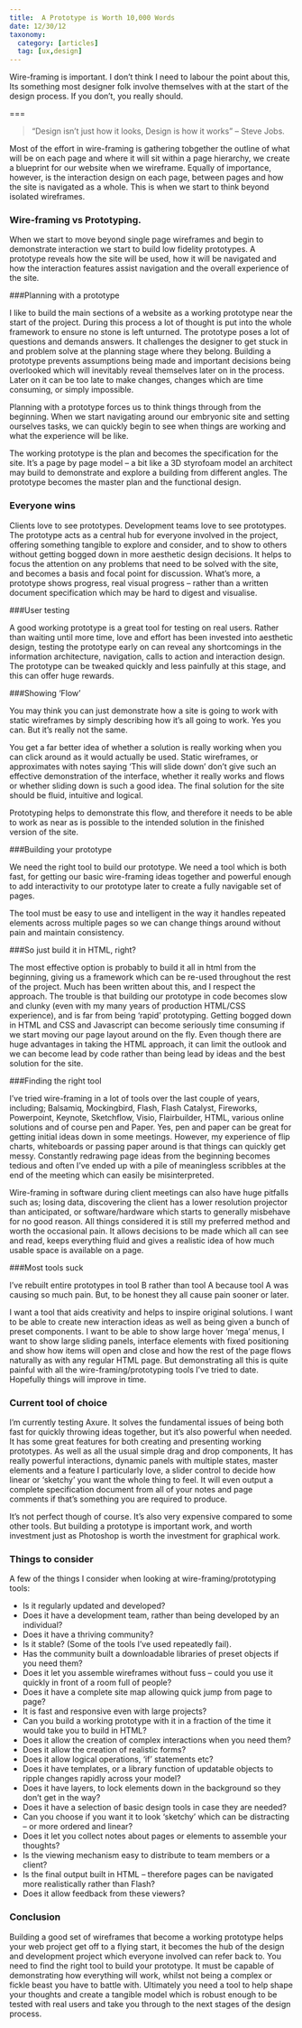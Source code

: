 ```yaml
---
title:  A Prototype is Worth 10,000 Words
date: 12/30/12
taxonomy:
  category: [articles]
  tag: [ux,design]	 
---
```


Wire-framing is important.  I don’t think I need to labour the point about this, Its something most designer folk involve themselves with at the start of the design process.  If you don’t, you really should.

===

> “Design isn’t just how it looks, Design is how it works” – Steve Jobs.

Most of the effort in wire-framing is gathering tobgether the outline of what will be on each page and where it will sit within a page hierarchy, we create a blueprint for our website when we wireframe.  Equally of importance, however, is the interaction design on each page,  between pages and how the site is navigated as a whole.  This is when we start to think beyond isolated wireframes.

### Wire-framing vs Prototyping.

When we start to move beyond single page wireframes and begin to demonstrate interaction we start to build low fidelity prototypes.  A prototype reveals how the site will be used, how it will be navigated and how the interaction features assist navigation and the overall experience of the site.

###Planning with a prototype

I like to build the main sections of a website as a working prototype near the start of the project.  During this process a lot of thought is put into the whole framework to ensure no stone is left unturned.   The  prototype poses a lot of questions and demands answers. It challenges the designer to get stuck in and problem solve at the planning stage where they belong.  Building a prototype prevents assumptions being made and important decisions being overlooked which will inevitably reveal themselves later on in the process.  Later on it can be too late to make changes, changes which are time consuming, or simply impossible.

Planning with a prototype forces us to think things through from the beginning.  When we start navigating around our embryonic site and setting ourselves tasks, we can quickly begin to see when things are working and what the experience will be like.

The working prototype is the plan and becomes the specification for the site.  It’s a page by page model – a bit like a 3D styrofoam model an architect may build to demonstrate and explore a building from different angles.  The prototype becomes the master plan and the functional design.
 
### Everyone wins

Clients love to see prototypes.  Development teams love to see prototypes.  The prototype acts as a central hub for everyone involved in the project, offering something tangible to explore and consider, and to show to others without getting bogged down in more aesthetic design decisions.   It helps to focus the attention on any problems that need to be solved with the site, and becomes a basis and focal point for discussion.  What’s more, a prototype shows progress, real visual progress – rather than a written document specification which may be hard to digest and visualise.

###User testing

A good working prototype is a great tool for testing on real users.  Rather than waiting until more time, love and effort has been invested into aesthetic design,  testing the prototype early on can reveal any shortcomings in the information architecture, navigation, calls to action and interaction design.  The prototype can be tweaked quickly and less painfully at this stage, and this can offer huge rewards.

###Showing ‘Flow’

You may think you can just demonstrate how a site is going to work with static wireframes by simply describing how it’s all going to work.  Yes you can.  But it’s really not the same.

You get a far better idea of whether a solution is really working when you can click around as it would actually be used.  Static wireframes, or approximates with notes saying ‘This will slide down’  don’t give such an effective demonstration of the interface, whether it really works and flows or whether sliding down is such a good idea.  The final solution for the site should be fluid, intuitive and logical.  

Prototyping helps to demonstrate this flow, and therefore it needs to be able to work as near as is possible 
to the intended solution in the finished version of the site.

###Building your prototype

We need the right tool to build our prototype.  We need a tool which is both fast, for getting our basic wire-framing ideas together and powerful enough to add interactivity to our prototype later to create a fully navigable set of pages.

The tool must be easy to use and intelligent in the way it handles repeated elements across multiple pages so we can change things around without pain and maintain consistency.

###So just build it in HTML, right?

The most effective option is probably to build it all in html from the beginning, giving us a framework which can be re-used throughout the rest of the project.  Much has been written about this, and I respect the approach.  The trouble is that building our prototype in code becomes slow and clunky (even with my many years of production HTML/CSS experience), and is far from being ‘rapid’ prototyping.  Getting bogged down in HTML and CSS and Javascript can become seriously time consuming if we start moving our page layout around on the fly.  Even though there are huge advantages in taking the HTML approach, it can limit the outlook and we can become lead by code rather than being lead by ideas and the best solution for the site.

###Finding the right tool

I’ve tried wire-framing in a lot of tools over the last couple of years, including; Balsamiq, Mockingbird, Flash, Flash Catalyst, Fireworks, Powerpoint, Keynote, Sketchflow, Visio, Flairbuilder, HTML, various online solutions and of course pen and Paper.   Yes, pen and paper can be great for getting initial ideas down in some meetings.  However, my experience of flip charts, whiteboards or passing paper around is that things can quickly get messy. Constantly redrawing page ideas from the beginning becomes tedious and often I’ve ended up with a pile of meaningless scribbles at the end of the meeting which can easily be misinterpreted.

Wire-framing in software during client meetings can also have huge pitfalls such as; losing data, discovering the client has a lower resolution projector than anticipated, or software/hardware which starts to generally misbehave for no good reason.  All things considered it is still my preferred method and worth the occasional pain.  It allows decisions to be made which all can see and read, keeps everything fluid and gives a realistic idea of how much usable space is available on a page.

###Most tools suck

I’ve rebuilt entire prototypes in tool B rather than tool A because tool A was causing so much pain.  But, to be honest they all cause pain sooner or later.

I want a tool that aids creativity and helps to inspire original solutions. I want to be able to create new interaction ideas as well as being given a bunch of preset components. I want to be able to show large hover ‘mega’ menus, I want to show large sliding panels, interface elements with fixed positioning and show how items will open and close and how the rest of the page flows naturally as with any regular HTML page.  But demonstrating all this is quite painful with all the wire-framing/prototyping tools I’ve tried to date. Hopefully things will improve in time.

### Current tool of choice

I’m currently testing Axure.  It solves the fundamental issues of being both fast for quickly throwing ideas together, but it’s also powerful when needed.  It has some great features for both creating and presenting working prototypes.  As well as all the usual simple drag and drop components, It has really powerful interactions, dynamic panels with multiple states, master elements and a feature I particularly love, a slider control to decide how linear or ‘sketchy’ you want the whole thing to feel.  It will even output a complete specification document from all of your notes and page comments if that’s something you are required to produce.

It’s not perfect though of course. It’s also very expensive compared to some other tools. But building a prototype is important work, and worth investment just as Photoshop is worth the investment for graphical work.

### Things to consider

A few of the things I consider when looking at wire-framing/prototyping tools:

* Is it regularly updated and developed?
* Does it have a development team, rather than being developed by an individual?
* Does it have a thriving community?
* Is it stable?  (Some of the tools I’ve used repeatedly fail).
* Has the community built a downloadable libraries of preset objects if you need them?
* Does it let you assemble wireframes without fuss – could you use it quickly in front of a room full of people?
* Does it have a complete site map allowing quick jump from page to page?
* It is fast and responsive even with large projects?
* Can you build a working prototype with it in a fraction of the time it would take you to build in HTML?
* Does it allow the creation of complex interactions when you need them?
* Does it allow the creation of realistic forms?
* Does it allow logical operations, ‘if’ statements etc?
* Does it have templates, or a library function of updatable objects to ripple changes rapidly across your model?
* Does it have layers, to lock elements down in the background so they don’t get in the way?
* Does it have a selection of basic design tools in case they are needed?
* Can you choose if you want it to look ‘sketchy’ which can be distracting – or more ordered and linear?
* Does it let you collect notes about pages or elements to assemble your thoughts?
* Is the viewing mechanism easy to distribute to team members or a client?
* Is the final output built in HTML – therefore pages can be navigated more realistically rather than Flash?
* Does it allow feedback from these viewers?

### Conclusion

Building a good set of wireframes that become a working prototype helps your web project get off to a flying start, it becomes the hub of the design and development project which everyone involved can refer back to.  You need to find the right tool to build your prototype. It must be capable of demonstrating how everything will work, whilst not being a complex or fickle beast you have to battle with. Ultimately you need a tool to help shape your thoughts and create a tangible model which is robust enough to be tested with real users and take you through to the next stages of the design process.

  